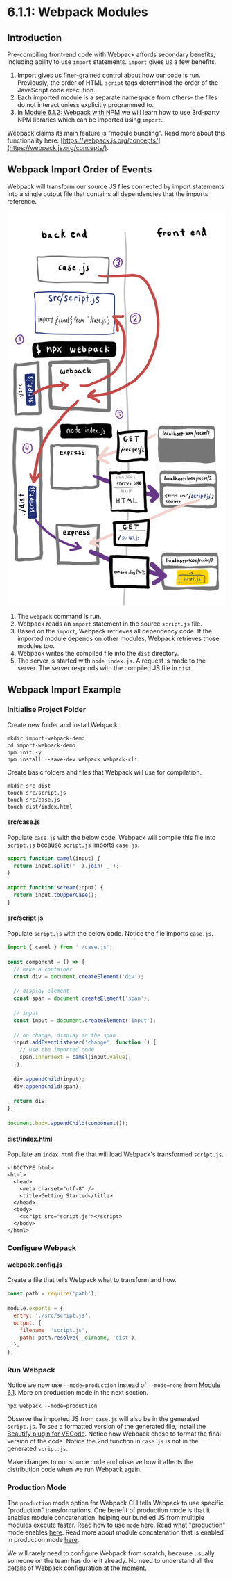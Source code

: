 # 6.1.1: Webpack Modules

## Introduction

Pre-compiling front-end code with Webpack affords secondary benefits, including ability to use `import` statements. `import` gives us a few benefits.

1. Import gives us finer-grained control about how our code is run. Previously, the order of HTML `script` tags determined the order of the JavaScript code execution.
2. Each imported module is a separate namespace from others- the files do not interact unless explicitly programmed to.
3. In [Module 6.1.2: Webpack with NPM](6.1.2-webpack-with-npm.md) we will learn how to use 3rd-party NPM libraries which can be imported using `import`.

Webpack claims its main feature is "module bundling". Read more about this functionality here: [https://webpack.js.org/concepts/](https://webpack.js.org/concepts/).

## Webpack Import Order of Events

Webpack will transform our source JS files connected by import statements into a single output file that contains all dependencies that the imports reference.

![](../../.gitbook/assets/webpack-import-2.jpg)

1. The `webpack` command is run.
2. Webpack reads an `import` statement in the source `script.js` file.
3. Based on the `import`, Webpack retrieves all dependency code. If the imported module depends on other modules, Webpack retrieves those modules too.
4. Webpack writes the compiled file into the `dist` directory.
5. The server is started with `node index.js`. A request is made to the server. The server responds with the compiled JS file in `dist`.

## Webpack Import Example

### Initialise Project Folder

Create new folder and install Webpack.

```text
mkdir import-webpack-demo
cd import-webpack-demo
npm init -y
npm install --save-dev webpack webpack-cli
```

Create basic folders and files that Webpack will use for compilation.

```text
mkdir src dist
touch src/script.js
touch src/case.js
touch dist/index.html
```

#### src/case.js

Populate `case.js` with the below code. Webpack will compile this file into `script.js` because `script.js` imports `case.js`.

```javascript
export function camel(input) {
  return input.split(' ').join('_');
}

export function scream(input) {
  return input.toUpperCase();
}
```

#### src/script.js

Populate `script.js` with the below code. Notice the file imports `case.js`.

```javascript
import { camel } from './case.js';

const component = () => {
  // make a container
  const div = document.createElement('div');

  // display element
  const span = document.createElement('span');

  // input
  const input = document.createElement('input');

  // on change, display in the span
  input.addEventListener('change', function () {
    // use the imported code
    span.innerText = camel(input.value);
  });

  div.appendChild(input);
  div.appendChild(span);

  return div;
};

document.body.appendChild(component());
```

#### dist/index.html

Populate an `index.html` file that will load Webpack's transformed `script.js`.

```markup
<!DOCTYPE html>
<html>
  <head>
    <meta charset="utf-8" />
    <title>Getting Started</title>
  </head>
  <body>
    <script src="script.js"></script>
  </body>
</html>
```

### Configure Webpack

#### webpack.config.js

Create a file that tells Webpack what to transform and how.

```javascript
const path = require('path');

module.exports = {
  entry: './src/script.js',
  output: {
    filename: 'script.js',
    path: path.resolve(__dirname, 'dist'),
  },
};
```

### Run Webpack

Notice we now use `--mode=production` instead of `--mode=none` from [Module 6.1](./#run-webpack). More on production mode in the next section.

```text
npx webpack --mode=production
```

Observe the imported JS from `case.js` will also be in the generated `script.js`. To see a formatted version of the generated file, install the [Beautify plugin for VSCode](https://marketplace.visualstudio.com/items?itemName=HookyQR.beautify). Notice how Webpack chose to format the final version of the code. Notice the 2nd function in `case.js` is not in the generated `script.js`.

Make changes to our source code and observe how it affects the distribution code when we run Webpack again.

### Production Mode

The `production` mode option for Webpack CLI tells Webpack to use specific "production" transformations. One benefit of production mode is that it enables module concatenation, helping our bundled JS from multiple modules execute faster. Read how to use `mode` [here](https://webpack.js.org/configuration/mode/). Read what "production" mode enables [here](https://webpack.js.org/configuration/mode/#mode-production). Read more about module concatenation that is enabled in production mode [here](https://webpack.js.org/plugins/module-concatenation-plugin/).

We will rarely need to configure Webpack from scratch, because usually someone on the team has done it already. No need to understand all the details of Webpack configuration at the moment.

